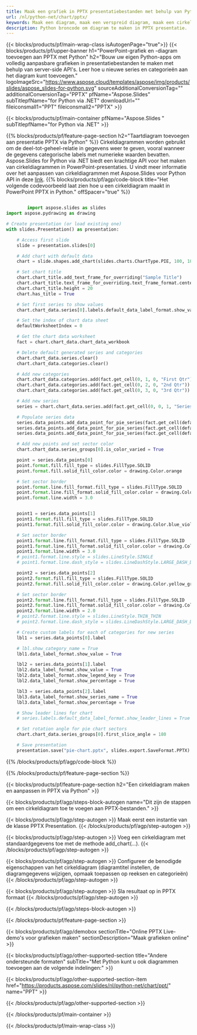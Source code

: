 ```yaml
---
title: Maak een grafiek in PPTX presentatiebestanden met behulp van Python
url: /nl/python-net/chart/pptx/
keywords: Maak een diagram, maak een verspreid diagram, maak een cirkeldiagram, maak een treemap-diagram, maak een aandelendiagram, maak een box- en whisker-diagram, maak een histogramdiagram, maak een trechterdiagram, een zonnestraaldiagram, een diagram met meerdere categorieën, PowerPoint-presentatie, Python
description: Python broncode om diagram te maken in PPTX presentatie.
---
```


{{< blocks/products/pf/main-wrap-class isAutogenPage="true">}}
{{< blocks/products/pf/upper-banner h1="PowerPoint-grafiek en -diagram toevoegen aan PPTX met Python" h2="Bouw uw eigen Python-apps om volledig aanpasbare grafieken in presentatiebestanden te maken met behulp van server-side API's. Leer hoe u nieuwe series en categorieën aan het diagram kunt toevoegen." logoImageSrc="https://www.aspose.cloud/templates/aspose/img/products/slides/aspose_slides-for-python.svg" sourceAdditionalConversionTag="" additionalConversionTag="PPTX" pfName="Aspose.Slides" subTitlepfName="for Python via .NET" downloadUrl="" fileiconsmall1="PPT" fileiconsmall2="PPTX" >}}

{{< blocks/products/pf/main-container pfName="Aspose.Slides " subTitlepfName="for Python via .NET" >}}

{{% blocks/products/pf/feature-page-section  h2="Taartdiagram toevoegen aan presentatie PPTX via Python" %}}
Cirkeldiagrammen worden gebruikt om de deel-tot-geheel-relatie in gegevens weer te geven, vooral wanneer de gegevens categorische labels met numerieke waarden bevatten. Aspose.Slides for Python via .NET biedt een krachtige API voor het maken van cirkeldiagrammen in PowerPoint-presentaties. U vindt meer informatie over het aanpassen van cirkeldiagrammen met Aspose.Slides voor Python API in deze [link](https://docs.aspose.com/slides/python-net/pie-chart/).
{{% blocks/products/pf/agp/code-block title="Het volgende codevoorbeeld laat zien hoe u een cirkeldiagram maakt in PowerPoint PPTX in Python." offSpacer="true" %}}

```py

        import aspose.slides as slides
import aspose.pydrawing as drawing

# Create presentation (or load existing one) 
with slides.Presentation() as presentation:

    # Access first slide
    slide = presentation.slides[0]

    # Add chart with default data
    chart = slide.shapes.add_chart(slides.charts.ChartType.PIE, 100, 100, 400, 400)

    # Set chart title
    chart.chart_title.add_text_frame_for_overriding("Sample Title")
    chart.chart_title.text_frame_for_overriding.text_frame_format.center_text = slides.NullableBool(True)
    chart.chart_title.height = 20
    chart.has_title = True

    # Set first series to show values
    chart.chart_data.series[0].labels.default_data_label_format.show_value = True

    # Set the index of chart data sheet
    defaultWorksheetIndex = 0

    # Get the chart data worksheet
    fact = chart.chart_data.chart_data_workbook

    # Delete default generated series and categories
    chart.chart_data.series.clear()
    chart.chart_data.categories.clear()

    # Add new categories
    chart.chart_data.categories.add(fact.get_cell(0, 1, 0, "First Qtr"))
    chart.chart_data.categories.add(fact.get_cell(0, 2, 0, "2nd Qtr"))
    chart.chart_data.categories.add(fact.get_cell(0, 3, 0, "3rd Qtr"))

    # Add new series
    series = chart.chart_data.series.add(fact.get_cell(0, 0, 1, "Series 1"), chart.type)

    # Populate series data
    series.data_points.add_data_point_for_pie_series(fact.get_cell(defaultWorksheetIndex, 1, 1, 20))
    series.data_points.add_data_point_for_pie_series(fact.get_cell(defaultWorksheetIndex, 2, 1, 50))
    series.data_points.add_data_point_for_pie_series(fact.get_cell(defaultWorksheetIndex, 3, 1, 30))

    # Add new points and set sector color
    chart.chart_data.series_groups[0].is_color_varied = True

    point = series.data_points[0]
    point.format.fill.fill_type = slides.FillType.SOLID
    point.format.fill.solid_fill_color.color = drawing.Color.orange

    # Set sector border
    point.format.line.fill_format.fill_type = slides.FillType.SOLID
    point.format.line.fill_format.solid_fill_color.color = drawing.Color.gray
    point.format.line.width = 3.0


    point1 = series.data_points[1]
    point1.format.fill.fill_type = slides.FillType.SOLID
    point1.format.fill.solid_fill_color.color = drawing.Color.blue_violet

    # Set sector border
    point1.format.line.fill_format.fill_type = slides.FillType.SOLID
    point1.format.line.fill_format.solid_fill_color.color = drawing.Color.blue
    point1.format.line.width = 3.0
    # point1.format.line.style = slides.LineStyle.SINGLE
    # point1.format.line.dash_style = slides.LineDashStyle.LARGE_DASH_DOT

    point2 = series.data_points[2]
    point2.format.fill.fill_type = slides.FillType.SOLID
    point2.format.fill.solid_fill_color.color = drawing.Color.yellow_green

    # Set sector border
    point2.format.line.fill_format.fill_type = slides.FillType.SOLID
    point2.format.line.fill_format.solid_fill_color.color = drawing.Color.red
    point2.format.line.width = 2.0
    # point2.format.line.style = slides.LineStyle.THIN_THIN
    # point2.format.line.dash_style = slides.LineDashStyle.LARGE_DASH_DOT_DOT

    # Create custom labels for each of categories for new series
    lbl1 = series.data_points[0].label

    # lbl.show_category_name = True
    lbl1.data_label_format.show_value = True

    lbl2 = series.data_points[1].label
    lbl2.data_label_format.show_value = True
    lbl2.data_label_format.show_legend_key = True
    lbl2.data_label_format.show_percentage = True

    lbl3 = series.data_points[2].label
    lbl3.data_label_format.show_series_name = True
    lbl3.data_label_format.show_percentage = True

    # Show leader lines for chart
    # series.labels.default_data_label_format.show_leader_lines = True

    # Set rotation angle for pie chart sectors
    chart.chart_data.series_groups[0].first_slice_angle = 180

    # Save presentation
    presentation.save("pie-chart.pptx", slides.export.SaveFormat.PPTX)

```

{{% /blocks/products/pf/agp/code-block %}}

{{% /blocks/products/pf/feature-page-section %}}

{{< blocks/products/pf/feature-page-section  h2="Een cirkeldiagram maken en aanpassen in PPTX via Python" >}}

{{< blocks/products/pf/agp/steps-block-autogen name="Dit zijn de stappen om een ​​cirkeldiagram toe te voegen aan PPTX-bestanden." >}}

{{< blocks/products/pf/agp/step-autogen >}}
Maak eerst een instantie van de klasse PPTX Presentation.
{{< /blocks/products/pf/agp/step-autogen >}}

{{< blocks/products/pf/agp/step-autogen >}}
Voeg een cirkeldiagram met standaardgegevens toe met de methode add_chart(...).
{{< /blocks/products/pf/agp/step-autogen >}}

{{< blocks/products/pf/agp/step-autogen >}}
Configureer de benodigde eigenschappen van het cirkeldiagram (diagramtitel instellen, de diagramgegevens wijzigen, opmaak toepassen op reeksen en categorieën)
{{< /blocks/products/pf/agp/step-autogen >}}

{{< blocks/products/pf/agp/step-autogen >}}
Sla resultaat op in PPTX formaat
{{< /blocks/products/pf/agp/step-autogen >}}

{{< /blocks/products/pf/agp/steps-block-autogen >}}

{{< /blocks/products/pf/feature-page-section >}}

{{< blocks/products/pf/agp/demobox sectionTitle="Online PPTX Live-demo's voor grafieken maken" sectionDescription="Maak grafieken online" >}}

{{< blocks/products/pf/agp/other-supported-section title="Andere ondersteunde formaten" subTitle="Met Python kunt u ook diagrammen toevoegen aan de volgende indelingen:" >}}

{{< blocks/products/pf/agp/other-supported-section-item href="https://products.aspose.com/slides/nl/python-net/chart/ppt/" name="PPT" >}}


{{< /blocks/products/pf/agp/other-supported-section >}}

{{< /blocks/products/pf/main-container >}}
    
{{< /blocks/products/pf/main-wrap-class >}}
